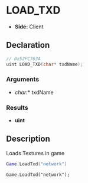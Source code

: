 # LOAD_TXD
- **Side:** Client

## Declaration
```cpp
// 0x52FC763A
uint LOAD_TXD(char* txdName);
```

### Arguments
- **char*:** txdName

### Results
- **uint**

## Description
Loads Textures in game

```lua
Game.LoadTxd("network")
```

```squirrel
Game.LoadTxd("network");
```